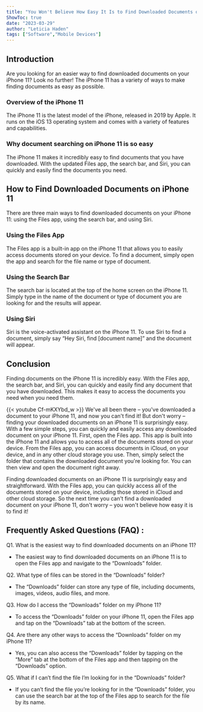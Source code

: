 ```yaml
---
title: "You Won't Believe How Easy It Is to Find Downloaded Documents on iPhone 11!"
ShowToc: true 
date: "2023-03-29"
author: "Leticia Haden" 
tags: ["Software","Mobile Devices"]
---
```

## Introduction 
Are you looking for an easier way to find downloaded documents on your iPhone 11? Look no further! The iPhone 11 has a variety of ways to make finding documents as easy as possible.

### Overview of the iPhone 11
The iPhone 11 is the latest model of the iPhone, released in 2019 by Apple. It runs on the iOS 13 operating system and comes with a variety of features and capabilities. 

### Why document searching on iPhone 11 is so easy
The iPhone 11 makes it incredibly easy to find documents that you have downloaded. With the updated Files app, the search bar, and Siri, you can quickly and easily find the documents you need. 

## How to Find Downloaded Documents on iPhone 11
There are three main ways to find downloaded documents on your iPhone 11: using the Files app, using the search bar, and using Siri. 

### Using the Files App
The Files app is a built-in app on the iPhone 11 that allows you to easily access documents stored on your device. To find a document, simply open the app and search for the file name or type of document. 

### Using the Search Bar
The search bar is located at the top of the home screen on the iPhone 11. Simply type in the name of the document or type of document you are looking for and the results will appear. 

### Using Siri
Siri is the voice-activated assistant on the iPhone 11. To use Siri to find a document, simply say “Hey Siri, find [document name]” and the document will appear.

## Conclusion
Finding documents on the iPhone 11 is incredibly easy. With the Files app, the search bar, and Siri, you can quickly and easily find any document that you have downloaded. This makes it easy to access the documents you need when you need them.

{{< youtube Cf-mKXYbd_w >}} 
We've all been there – you've downloaded a document to your iPhone 11, and now you can't find it! But don't worry – finding your downloaded documents on an iPhone 11 is surprisingly easy. With a few simple steps, you can quickly and easily access any downloaded document on your iPhone 11. First, open the Files app. This app is built into the iPhone 11 and allows you to access all of the documents stored on your device. From the Files app, you can access documents in iCloud, on your device, and in any other cloud storage you use. Then, simply select the folder that contains the downloaded document you're looking for. You can then view and open the document right away.

Finding downloaded documents on an iPhone 11 is surprisingly easy and straightforward. With the Files app, you can quickly access all of the documents stored on your device, including those stored in iCloud and other cloud storage. So the next time you can't find a downloaded document on your iPhone 11, don't worry – you won't believe how easy it is to find it!

## Frequently Asked Questions (FAQ) :
Q1. What is the easiest way to find downloaded documents on an iPhone 11?
- The easiest way to find downloaded documents on an iPhone 11 is to open the Files app and navigate to the “Downloads” folder.

Q2. What type of files can be stored in the “Downloads” folder?
- The “Downloads” folder can store any type of file, including documents, images, videos, audio files, and more.

Q3. How do I access the “Downloads” folder on my iPhone 11?
- To access the “Downloads” folder on your iPhone 11, open the Files app and tap on the “Downloads” tab at the bottom of the screen.

Q4. Are there any other ways to access the “Downloads” folder on my iPhone 11?
- Yes, you can also access the “Downloads” folder by tapping on the “More” tab at the bottom of the Files app and then tapping on the “Downloads” option.

Q5. What if I can’t find the file I’m looking for in the “Downloads” folder?
- If you can’t find the file you’re looking for in the “Downloads” folder, you can use the search bar at the top of the Files app to search for the file by its name.


